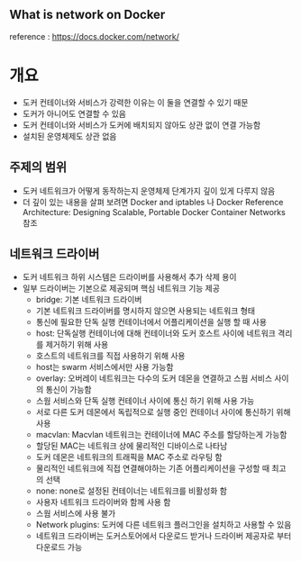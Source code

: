 ## What is network on Docker
reference : https://docs.docker.com/network/

# 개요
* 도커 컨테이너와 서비스가 강력한 이유는 이 둘을 연결할 수 있기 때문
* 도커가 아니어도 연결할 수 있음
* 도커 컨테이너와 서비스가 도커에 배치되지 않아도 상관 없이 연결 가능함
* 설치된 운영체제도 상관 없음


## 주제의 범위
* 도커 네트워크가 어떻게 동작하는지 운영체제 단계가지 깊이 있게 다루지 않음
* 더 깊이 있는 내용을 살펴 보려면 Docker and iptables 나 Docker Reference Architecture: Designing Scalable, Portable Docker Container Networks 참조


## 네트워크 드라이버
* 도커 네트워크 하위 시스템은 드라이버를 사용해서 추가 삭제 용이
* 일부 드라이버는 기본으로 제공되며 핵심 네트워크 기능 제공
  * bridge: 기본 네트워크 드라이버
  * 기본 네트워크 드라이버를 명시하지 않으면 사용되는 네트워크 형태
  * 통신에 필요한 단독 실행 컨테이너에서 어플리케이션을 실행 할 때 사용
  * host: 단독실행 컨테이너에 대해 컨테이너와 도커 호스트 사이에 네트워크 격리를 제거하기 위해 사용
  * 호스트의 네트워크를 직접 사용하기 위해 사용
  * host는 swarm 서비스에서만 사용 가능함
  * overlay: 오버레이 네트워크는 다수의 도커 데몬을 연결하고 스웜 서비스 사이의 통신이 가능함
  * 스웜 서비스와 단독 실행 컨테이너 사이에 통신 하기 위해 사용 가능
  * 서로 다른 도커 데몬에서 독립적으로 실행 중인 컨테이너 사이에 통신하기 위해 사용
  * macvlan: Macvlan 네트워크는 컨테이너에 MAC 주소를 할당하는게 가능함
  * 할당된 MAC는 네트워크 상에 물리적인 디바이스로 나타남
  * 도커 데몬은 네트워크의 트래픽을 MAC 주소로 라우팅 함
  * 물리적인 네트워크에 직접 연결해야하는 기존 어플리케이션을 구성할 때 최고의 선택
  * none: none로 설정된 컨테이너는 네트워크를 비활성화 함
  * 사용자 네트워크 드라이버와 함께 사용 함
  * 스웜 서비스에 사용 불가
  * Network plugins: 도커에 다른 네트워크 플러그인을 설치하고 사용할 수 있음
  * 네트워크 드라이버는 도커스토어에서 다운로드 받거나 드라이버 제공자로 부터 다운로드 가능

